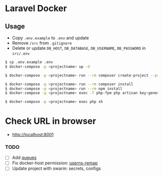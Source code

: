 # Laravel Docker

## Usage
* Copy `.env.example` to `.env` and update
* Remove `/src` from `.gitignore`
* Delete or update `DB_HOST`, `DB_DATABASE`, `DB_USERNAME`, `DB_PASSWORD` in `src/.env`

```bash
$ cp .env.example .env
$ docker-compose -p <projectname> up -d

$ docker-compose -p <projectname> run --rm composer create-project --prefer-dist laravel/laravel ./

$ docker-compose -p <projectname> run --rm composer install
$ docker-compose -p <projectname> run --rm npm install
$ docker-compose -p <projectname> exec -T php-fpm php artisan key:generate

$ docker-compose -p <projectname> exec php sh
```

# Check URL in browser
* [http://localhost:8001](http://localhost:8001)

### TODO
* [ ] Add [queues](https://laravel.com/docs/5.6/queues)
* [ ] Fix docker-host permission: [userns-remap](https://docs.docker.com/engine/security/userns-remap/)
* [ ] Update project with swarm: secrets, configs

